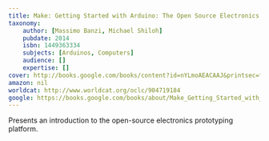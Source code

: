 ```yaml
---
title: Make: Getting Started with Arduino: The Open Source Electronics Prototyping Platform
taxonomy:
	author: [Massimo Banzi, Michael Shiloh]
	pubdate: 2014
	isbn: 1449363334
	subjects: [Arduinos, Computers]
	audience: []
	expertise: []
cover: http://books.google.com/books/content?id=nYLmoAEACAAJ&printsec=frontcover&img=1&zoom=1&source=gbs_api
amazon: nil
worldcat: http://www.worldcat.org/oclc/904719184
google: https://books.google.com/books/about/Make_Getting_Started_with_Arduino.html?hl=&id=nYLmoAEACAAJ
---
```

Presents an introduction to the open-source electronics prototyping platform.